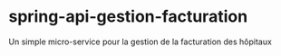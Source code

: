 # spring-api-gestion-facturation
Un simple micro-service pour la gestion de la facturation des hôpitaux
